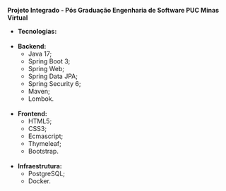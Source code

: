 <!DOCTYPE html>
<html>
<body>

<p><b>Projeto Integrado - Pós Graduação Engenharia de Software PUC Minas Virtual</b></p>
<p>
    <ul>
        <li><b>Tecnologias: </b></li>
        <br>
        <li><b>Backend:</b>
          <ul>
            <li>Java 17;</li>
            <li>Spring Boot 3;</li>
            <li>Spring Web;</li>
            <li>Spring Data JPA;</li>
            <li>Spring Security 6;</li>
            <li>Maven;</li>
            <li>Lombok.</li>
          </ul>
        </li>
        <br>
        <li><b>Frontend:</b>
            <ul>
              <li>HTML5;</li>
              <li>CSS3;</li>
              <li>Ecmascript;</li>
              <li>Thymeleaf;</li>
              <li>Bootstrap.</li>
            </ul>
          </li>
          <br>
          <li><b>Infraestrutura:</b>
            <ul>
              <li>PostgreSQL;</li>
              <li>Docker.</li>
            </ul>
          </li>
      </ul>
</p>

</body>
</html>

